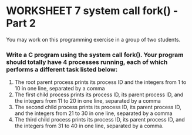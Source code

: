 # WORKSHEET 7 system call fork() - Part 2

You may work on this programming exercise in a group of two students.

### Write a C program using the system call fork(). Your program should totally have 4 processes running, each of which performs a different task listed below:

1.	The root parent process prints its process ID and the integers from 1 to 10 in one line, separated by a comma 
2.	The first child process prints its process ID, its parent process ID, and the integers from 11 to 20 in one line, separated by a comma
3.	The second child process prints its process ID, its parent process ID, and the integers from 21 to 30 in one line, separated by a comma
4.	The third child process prints its process ID, its parent process ID, and the integers from 31 to 40 in one line, separated by a comma.
